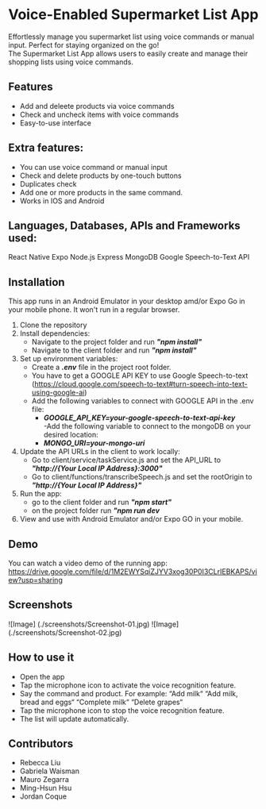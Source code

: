 # Voice-Enabled Supermarket List App  
Effortlessly manage you supermarket list using voice commands or manual input. Perfect for staying organized on the go!  
The Supermarket List App allows users to easily create and manage their shopping lists using voice commands.

## Features  
- Add and deleete products via voice commands  
- Check and uncheck items with voice commands
- Easy-to-use interface  

## Extra features:
- You can use voice command or manual input
- Check and delete products by one-touch buttons
- Duplicates check
- Add one or more products in the same command.
- Works in IOS and Android

## Languages, Databases, APIs and Frameworks used:
React Native
Expo
Node.js
Express
MongoDB
Google Speech-to-Text API

## Installation  
This app runs in an Android Emulator in your desktop amd/or Expo Go in your mobile phone.
It won't run in a regular browser.

1. Clone the repository  
2. Install dependencies:
   - Navigate to the project folder and run ***"npm install"***
   - Navigate to the client folder and run ***"npm install"***
3. Set up environment variables:
   - Create a ***.env*** file in the project root folder.
   - You have to get a GOOGLE API KEY to use Google Speech-to-text (https://cloud.google.com/speech-to-text#turn-speech-into-text-using-google-ai)
   - Add the following variables to connect with GOOGLE API in the .env file:
     - ***GOOGLE_API_KEY=your-google-speech-to-text-api-key***     
   -Add the following variable to connect to the mongoDB on your desired location:
     - ***MONGO_URI=your-mongo-uri***
4. Update the API URLs in the client to work locally:
   - Go to client/service/taskService.js and set the API_URL to ***"http://{Your Local IP Address}:3000"***
   - Go to client/functions/transcribeSpeech.js and set the rootOrigin to ***"http://{Your Local IP Address}"***
5. Run the app:
   - go to the client folder and run ***"npm start"***
   - on the project folder run ***"npm run dev***  
5. View and use with Android Emulator and/or Expo GO in your mobile.
  
## Demo
You can watch a video demo of the running app:
https://drive.google.com/file/d/1M2EWYSqiZJYV3xog30P0I3CLrIEBKAPS/view?usp=sharing

## Screenshots

![Image] (./screenshots/Screenshot-01.jpg)
![Image] (./screenshots/Screenshot-02.jpg)

## How to use it

- Open the app
- Tap the microphone icon to activate the voice recognition feature.
- Say the command and product. For example:
   “Add milk“ 
   “Add milk, bread and eggs“ 
   “Complete milk“
   “Delete grapes“
- Tap the microphone icon to stop the voice recognition feature.
- The list will update automatically.

## Contributors  
- Rebecca Liu 
- Gabriela Waisman
- Mauro Zegarra 
- Ming-Hsun Hsu
- Jordan Coque  
